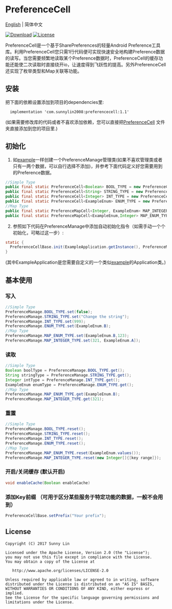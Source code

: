 # PreferenceCell 
[English](./README.md) | 简体中文

[![Download](https://img.shields.io/badge/Download-1.1-brightgreen)](https://bintray.com/sunnylin/Maven/PreferenceCell/1.1/link)
[![License](https://img.shields.io/badge/License-Apache%202-brightgreen)](https://www.apache.org/licenses/LICENSE-2.0.html)

PreferenceCell是一个基于SharePreferences的轻量Android Preference工具库。利用PreferenceCell您只需1行代码便可实现快速安全地构建Preference数据的读写。当您需要频繁地读取某个Preference数据时，PreferenceCell的缓存功能还能使二次读取时直接绕开io，让速度得到飞跃性的提高。另外PreferenceCell还实现了枚举类型和Map关联等功能。

## 安装
把下面的依赖设置添加到项目的dependencies里:
```
  implementation 'com.sunnylin2008:preferencecell:1.1'
```

  (如果需要修改库的代码或者不喜欢添加依赖，您可以直接把[PreferenceCell](https://github.com/SunnyLin2008/PreferenceCell/blob/master/preferencecell/src/main/java/com/sunnylin/preferencecell/) 文件夹直接添加到您的项目里.)

## 初始化
1. 如[example](https://github.com/SunnyLin2008/PreferenceCell/blob/master/sample/src/main/java/com/example/sunnylin/preferencecell/PreferenceManage.java)一样创建一个PreferenceManage管理类(如果不喜欢管理类或者只有一两个数据，可以自行选择不添加)，并参考下面代码定义好您需要用到的Preference数据。
```java
//Simple Type
public final static PreferenceCell<Boolean> BOOL_TYPE = new PreferenceCell<>(true); //a bool value preference 
public final static PreferenceCell<String> STRING_TYPE = new PreferenceCell<>(""); //a String value preference 
public final static PreferenceCell<Integer> INT_TYPE = new PreferenceCell<>(2); //a int value preference 
public final static PreferenceCell<ExampleEnum> ENUM_TYPE = new PreferenceCell<>(ExampleEnum.A); //a enum value that you declare and want to read and write to the preference.
//Map Type
public final static PreferenceMapCell<Integer, ExampleEnum> MAP_INTEGER_TYPE = new PreferenceMapCell<>(Integer.class, ExampleEnum.C); //a map enum value with int key preference 
public final static PreferenceMapCell<ExampleEnum,Integer> MAP_ENUM_TYPE = new PreferenceMapCell<>(ExampleEnum.class,0);//a map int value with enum key preference 
```
2. 参照如下代码在PreferenceManage中添加自动初始化指令（如需手动一个个初始化，可略过这一步）:
```java
static {
  PreferenceCellBase.init(ExampleApplication.getInstance(), PreferenceManage.class);
}
```
   (其中ExampleApplication是您需要自定义的一个类似[example](https://github.com/SunnyLin2008/PreferenceCell/blob/master/sample/src/main/java/com/example/sunnylin/preferencecell/ExampleApplication.java)的Application类。)

## 基本使用

### 写入
```java
//Simple Type
PreferenceManage.BOOL_TYPE.set(false);
PreferenceManage.STRING_TYPE.set("Change the string");
PreferenceManage.INT_TYPE.set(999);
PreferenceManage.ENUM_TYPE.set(ExampleEnum.B);
//Map Type
PreferenceManage.MAP_ENUM_TYPE.set(ExampleEnum.B,123);
PreferenceManage.MAP_INTEGER_TYPE.set(321, ExampleEnum.A]);
```
### 读取
```java
//Simple Type
Boolean boolType = PreferenceManage.BOOL_TYPE.get();
String stringType = PreferenceManage.STRING_TYPE.get();
Integer intType = PreferenceManage.INT_TYPE.get();
ExampleEnum enumType = PreferenceManage.ENUM_TYPE.get();
//Map Type
PreferenceManage.MAP_ENUM_TYPE.get(ExampleEnum.B);
PreferenceManage.MAP_INTEGER_TYPE.get(321);
 ```
 ### 重置
 ```java
 //Simple Type
 PreferenceManage.BOOL_TYPE.reset();
 PreferenceManage.STRING_TYPE.reset();
 PreferenceManage.INT_TYPE.reset();
 PreferenceManage.ENUM_TYPE.reset();
 //Map Type
 PreferenceManage.MAP_ENUM_TYPE.reset(ExampleEnum.values());
 PreferenceManage.MAP_INTEGER_TYPE.reset(new Integer[]{[key range]});
  ```
  ### 开启/关闭缓存 (默认开启)
  ```java
  void enableCache(Boolean enableCache)
  ```
 ### 添加Key前缀 （可用于区分某些服务于特定功能的数据，一般不会用到）
 ```java
 PreferenceCellBase.setPrefix("Your prefix");
 ```

## License

```
Copyright (C) 2017 Sunny Lin

Licensed under the Apache License, Version 2.0 (the "License");
you may not use this file except in compliance with the License.
You may obtain a copy of the License at

   http://www.apache.org/licenses/LICENSE-2.0

Unless required by applicable law or agreed to in writing, software
distributed under the License is distributed on an "AS IS" BASIS,
WITHOUT WARRANTIES OR CONDITIONS OF ANY KIND, either express or implied.
See the License for the specific language governing permissions and
limitations under the License.
```
